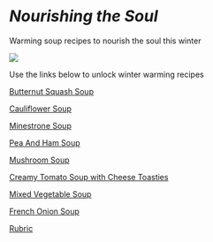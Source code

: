 # ***Nourishing the Soul***


Warming soup recipes to nourish the soul this winter


 

![](https://media.istockphoto.com/id/1349381997/photo/female-hands-with-bowl-of-pumpkin-soup.jpg?s=612x612&w=0&k=20&c=bX5Xq1LmySatCItpQEG_ntpl_VqH0R_F9HEKGjRyBnE=)

Use the links below to unlock winter warming recipes

[Butternut Squash Soup](https://ericalp2024.github.io/ButternutSquashSoup/)

[Cauliflower Soup](https://ericalp2024.github.io/CauliflowerSoup/)

[Minestrone Soup](https://ericalp2024.github.io/MinestroneSoup/)

[Pea And Ham Soup](https://ericalp2024.github.io/PeandHamSoup/)

[Mushroom Soup](https://ericalp2024.github.io/MushroomSoup/)

[Creamy Tomato Soup with Cheese Toasties](https://ericalp2024.github.io/TomatoSoupwithCheeseToasties/)

[Mixed Vegetable Soup](https://ericalp2024.github.io/MixedVegetableSoup/)

[French Onion Soup](https://ericalp2024.github.io/FrenchOnionSoup/)

[Rubric](https://ericalp2024.github.io/Rubric/)


